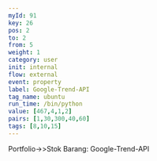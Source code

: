 ```yaml
---
myId: 91
key: 26
pos: 2
to: 2
from: 5
weight: 1
category: user
init: internal
flow: external
event: property
label: Google-Trend-API
tag_name: ubuntu
run_time: /bin/python
value: [467,4,1,2]
pairs: [1,30,300,40,60]
tags: [8,10,15]
---
```

Portfolio->>Stok Barang: Google-Trend-API
